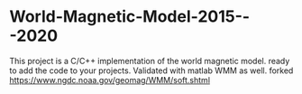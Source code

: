 # World-Magnetic-Model-2015---2020
This project is a C/C++ implementation of the world magnetic model. ready to add the code to your projects. Validated with matlab WMM as well. forked https://www.ngdc.noaa.gov/geomag/WMM/soft.shtml
